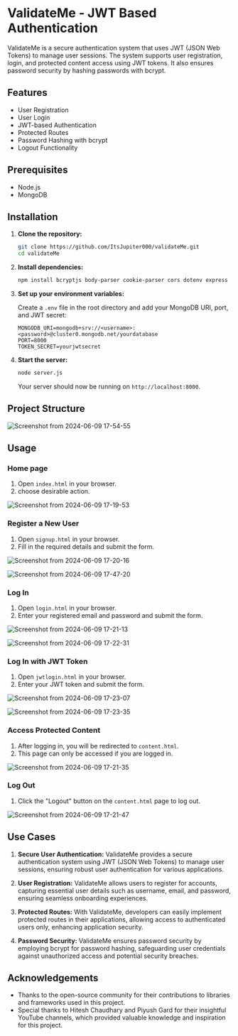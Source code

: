 # ValidateMe - JWT Based Authentication

ValidateMe is a secure authentication system that uses JWT (JSON Web Tokens) to manage user sessions. The system supports user registration, login, and protected content access using JWT tokens. It also ensures password security by hashing passwords with bcrypt.

## Features

- User Registration
- User Login
- JWT-based Authentication
- Protected Routes
- Password Hashing with bcrypt
- Logout Functionality

## Prerequisites

- Node.js
- MongoDB

## Installation

1. **Clone the repository:**

    ```bash
    git clone https://github.com/ItsJupiter000/validateMe.git
    cd validateMe
    ```

2. **Install dependencies:**

    ```bash
    npm install bcryptjs body-parser cookie-parser cors dotenv express jsonwebtoken mongoose
    ```
    
3. **Set up your environment variables:**

    Create a `.env` file in the root directory and add your MongoDB URI, port, and JWT secret:

    ```plaintext
    MONGODB_URI=mongodb+srv://<username>:<password>@cluster0.mongodb.net/yourdatabase
    PORT=8000
    TOKEN_SECRET=yourjwtsecret
    ```

4. **Start the server:**

    ```bash
    node server.js
    ```

    Your server should now be running on `http://localhost:8000`.


## Project Structure

![Screenshot from 2024-06-09 17-54-55](https://github.com/ItsJupiter000/validateMe/assets/120741895/d19c039a-9ae0-4689-ba1f-bd1622d3b3ab)


## Usage

### Home page

1. Open `index.html` in your browser.
2. choose desirable action.

![Screenshot from 2024-06-09 17-19-53](https://github.com/ItsJupiter000/validateMe/assets/120741895/bfc54792-1319-44e2-87dc-8290086e638d)


### Register a New User

1. Open `signup.html` in your browser.
2. Fill in the required details and submit the form.

![Screenshot from 2024-06-09 17-20-16](https://github.com/ItsJupiter000/validateMe/assets/120741895/110fb179-63f5-4a82-8acb-712a1a90e78a)


![Screenshot from 2024-06-09 17-47-20](https://github.com/ItsJupiter000/validateMe/assets/120741895/cc79fd2f-db03-4efa-a011-d7158c0bee1d)


### Log In

1. Open `login.html` in your browser.
2. Enter your registered email and password and submit the form.

![Screenshot from 2024-06-09 17-21-13](https://github.com/ItsJupiter000/validateMe/assets/120741895/99e62f84-35ba-4804-ba72-466bd9c72506)


![Screenshot from 2024-06-09 17-22-31](https://github.com/ItsJupiter000/validateMe/assets/120741895/492264da-88a7-41bb-bc0d-7799a0c3380a)


### Log In with JWT Token

1. Open `jwtlogin.html` in your browser.
2. Enter your JWT token and submit the form.

![Screenshot from 2024-06-09 17-23-07](https://github.com/ItsJupiter000/validateMe/assets/120741895/d82dbe20-7ac7-456c-b474-08cef3757033)

![Screenshot from 2024-06-09 17-23-35](https://github.com/ItsJupiter000/validateMe/assets/120741895/a505ef11-c99c-4ee8-9571-b7d755dd3310)


### Access Protected Content

1. After logging in, you will be redirected to `content.html`.
2. This page can only be accessed if you are logged in.

![Screenshot from 2024-06-09 17-21-35](https://github.com/ItsJupiter000/validateMe/assets/120741895/774c5565-3e26-4c72-9d67-ee14c0647ec9)


### Log Out

1. Click the "Logout" button on the `content.html` page to log out.

![Screenshot from 2024-06-09 17-21-47](https://github.com/ItsJupiter000/validateMe/assets/120741895/1566e3e8-4b38-4d7e-8607-4643def14735)


## Use Cases

1. **Secure User Authentication:** ValidateMe provides a secure authentication system using JWT (JSON Web Tokens) to manage user sessions, ensuring robust user authentication for various applications.

2. **User Registration:** ValidateMe allows users to register for accounts, capturing essential user details such as username, email, and password, ensuring seamless onboarding experiences.

3. **Protected Routes:** With ValidateMe, developers can easily implement protected routes in their applications, allowing access to authenticated users only, enhancing application security.

4. **Password Security:** ValidateMe ensures password security by employing bcrypt for password hashing, safeguarding user credentials against unauthorized access and potential security breaches.

## Acknowledgements

- Thanks to the open-source community for their contributions to libraries and frameworks used in this project.
- Special thanks to Hitesh Chaudhary and Piyush Gard for their insightful YouTube channels, which provided valuable knowledge and inspiration for this project.
